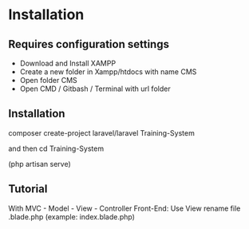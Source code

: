 # Installation
## Requires configuration settings
- Download and Install XAMPP
- Create a new folder in Xampp/htdocs with name CMS
- Open folder CMS
- Open CMD / Gitbash / Terminal with url folder

## Installation
  <link> composer create-project laravel/laravel Training-System </link>
  
  and then cd Training-System 
  
  (php artisan serve) 
  

## Tutorial
  With MVC - Model - View - Controller
  Front-End: Use View rename file .blade.php (example: index.blade.php)
